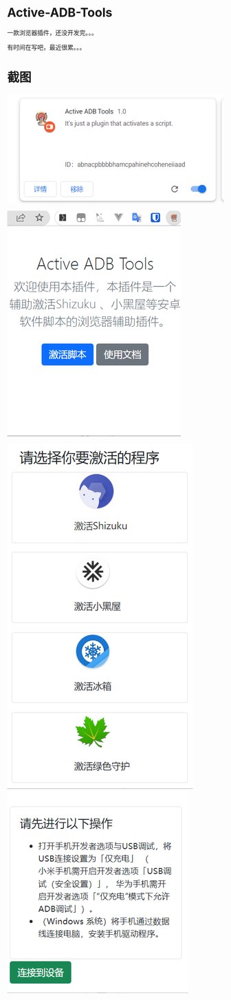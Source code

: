 # Active-ADB-Tools

一款浏览器插件，还没开发完。。。

有时间在写吧，最近很累。。。

# 截图

![](image/README/1648638655741.png)

![](image/README/1648638672277.png)

![](image/README/1648638690960.png)![](image/README/1648638708111.png)
